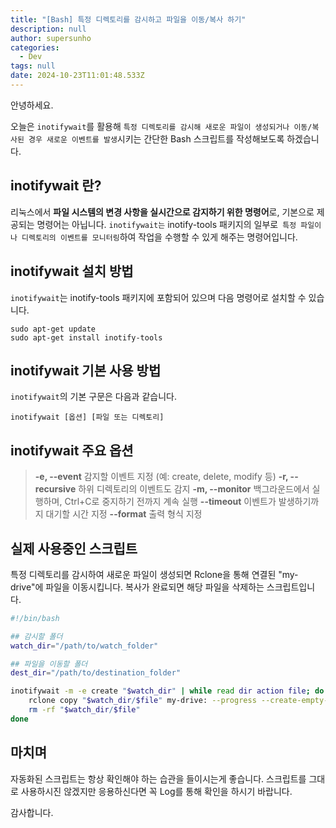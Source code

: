 ```yaml
---
title: "[Bash] 특정 디렉토리를 감시하고 파일을 이동/복사 하기"
description: null
author: supersunho
categories:
  - Dev
tags: null
date: 2024-10-23T11:01:48.533Z
---
```

안녕하세요.

오늘은 `inotifywait`를 활용해 `특정 디렉토리를 감시해 새로운 파일이 생성되거나 이동/복사된 경우 새로운 이벤트를 발생`시키는 간단한 Bash 스크립트를 작성해보도록 하겠습니다. 
## inotifywait 란?

리눅스에서 **파일 시스템의 변경 사항을 실시간으로 감지하기 위한 명령어**로, 기본으로 제공되는 명령어는 아닙니다. `inotifywait는` inotify-tools 패키지의 일부로` 특정 파일이나 디렉토리의 이벤트를 모니터링`하여 작업을 수행할 수 있게 해주는 명령어입니다.

## inotifywait 설치 방법

`inotifywait`는 inotify-tools 패키지에 포함되어 있으며 다음 명령어로 설치할 수 있습니다.

```Shell
sudo apt-get update
sudo apt-get install inotify-tools
```

## inotifywait 기본 사용 방법

`inotifywait`의 기본 구문은 다음과 같습니다.

```shell
inotifywait [옵션] [파일 또는 디렉토리]
```

## inotifywait 주요 옵션

>**-e, --event**
감지할 이벤트 지정 (예: create, delete, modify 등)
**-r, --recursive**
하위 디렉토리의 이벤트도 감지
**-m, --monitor**
백그라운드에서 실행하며, Ctrl+C로 중지하기 전까지 계속 실행
**--timeout**
이벤트가 발생하기까지 대기할 시간 지정
**--format**
출력 형식 지정

## 실제 사용중인 스크립트

특정 디렉토리를 감시하여 새로운 파일이 생성되면 Rclone을 통해 연결된 "my-drive"에 파일을 이동시킵니다. 복사가 완료되면 해당 파일을 삭제하는 스크립트입니다.

```bash
#!/bin/bash

## 감시할 폴더
watch_dir="/path/to/watch_folder"

## 파일을 이동할 폴더
dest_dir="/path/to/destination_folder"

inotifywait -m -e create "$watch_dir" | while read dir action file; do
    rclone copy "$watch_dir/$file" my-drive: --progress --create-empty-src-dirs --fast-list --retries 3 --transfers 4 --multi-thread-streams 4 -vv
    rm -rf "$watch_dir/$file"
done
```

## 마치며

자동화된 스크립트는 항상 확인해야 하는 습관을 들이시는게 좋습니다. 스크립트를 그대로 사용하시진 않겠지만 응용하신다면 꼭 Log를 통해 확인을 하시기 바랍니다.

 
감사합니다.